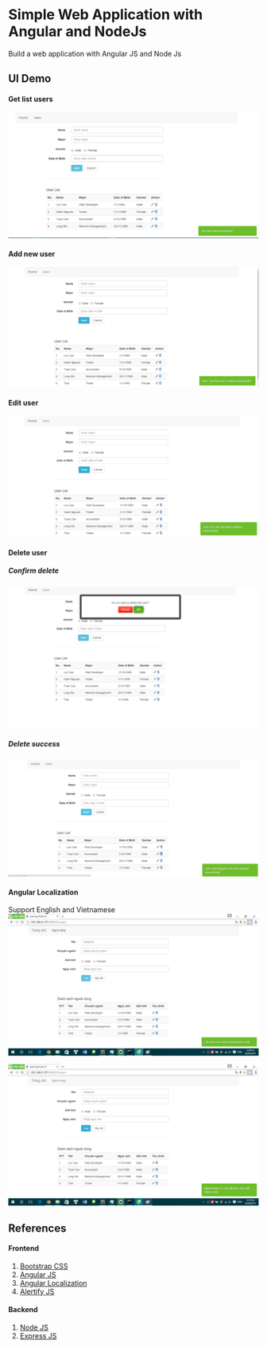 # Simple Web Application with Angular and NodeJs
Build a web application with Angular JS and Node Js
## UI Demo
#### Get list users
![Get list users](/Captures/getUserList.png)

#### Add new user
![Add new user](/Captures/addUser.png)

#### Edit user
![Edit user](/Captures/editUser.png)

#### Delete user
##### Confirm delete
![Confirm delete user](/Captures/deleteUser1.png)
##### Delete success
![Confirm delete user successfully](/Captures/deleteUser2.png)
#### Angular Localization
Support English and Vietnamese
![Capture 1](/Captures/getUserListVi.png) 

![Capture 2](/Captures/editUserVi.png) 

## References

#### Frontend
1. [Bootstrap CSS](http://getbootstrap.com)
2. [Angular JS](http://angularjs.org)
3. [Angular Localization](https://github.com/doshprompt/angular-localization)
4. [Alertify JS](http://fabien-d.github.io/alertify.js/)

#### Backend
1. [Node JS](https://nodejs.org)
2. [Express JS](http://expressjs.com/)
